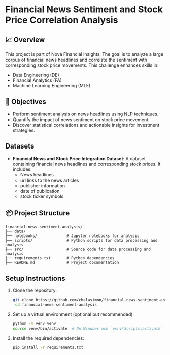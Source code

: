 # Financial News Sentiment and Stock Price Correlation Analysis

## 📈 Overview

This project is part of Nova Financial Insights. The goal is to analyze a large corpus of financial news headlines and correlate the sentiment with corresponding stock price movements. This challenge enhances skills in:

- Data Engineering (DE)
- Financial Analytics (FA)
- Machine Learning Engineering (MLE)

## 🎯 Objectives

- Perform sentiment analysis on news headlines using NLP techniques.
- Quantify the impact of news sentiment on stock price movement.
- Discover statistical correlations and actionable insights for investment strategies.

## Datasets
- **Financial News and Stock Price Integration Dataset**: A dataset containing financial news headlines and corresponding stock prices. It includes:
  - News headlines
  - url links to the news articles
  - publisher information
  - date of publication
  - stock ticker symbols

## 📦 Project Structure

```plaintext
financial-news-sentiment-analysis/
├── data/
├── notebooks/             # Jupyter notebooks for analysis
├── scripts/               # Python scripts for data processing and analysis
├── src/                   # Source code for data processing and analysis
├── requirements.txt       # Python dependencies
├── README.md              # Project documentation
```

## Setup Instructions
1. Clone the repository:
   ```bash
   git clone https://github.com/chalasimon/financial-news-sentiment-analysis.git
    cd financial-news-sentiment-analysis
    ```
2. Set up a virtual environment (optional but recommended):
   ```bash
   python -m venv venv
   source venv/bin/activate  # On Windows use `venv\Scripts\activate`
   ```
3. Install the required dependencies:
   ```bash
   pip install -r requirements.txt
   ```
